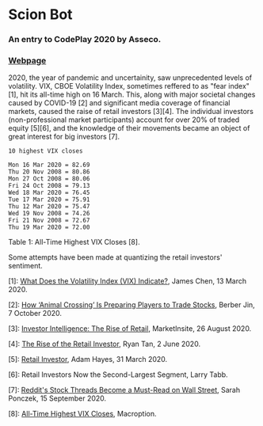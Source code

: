 # Scion Bot
### An entry to CodePlay 2020 by Asseco.

### [Webpage](https://www.3ify.io/codeplay)

2020, the year of pandemic and uncertainity, saw unprecedented levels of volatility. VIX, CBOE Volatility Index, sometimes reffered to as "fear index" [1], hit its all-time high on 16 March. This, along with major societal changes caused by COVID-19 [2] and significant media coverage of financial markets, caused the raise of retail investors [3][4]. The individual investors (non-professional market participants) account for over 20% of traded equity [5][6], and the knowledge of their movements became an object of great interest for big investors [7].

```
10 highest VIX closes

Mon 16 Mar 2020 = 82.69
Thu 20 Nov 2008 = 80.86
Mon 27 Oct 2008 = 80.06
Fri 24 Oct 2008 = 79.13
Wed 18 Mar 2020 = 76.45
Tue 17 Mar 2020 = 75.91
Thu 12 Mar 2020 = 75.47
Wed 19 Nov 2008 = 74.26
Fri 21 Nov 2008 = 72.67
Thu 19 Mar 2020 = 72.00
```
Table 1: All-Time Highest VIX Closes [8].

Some attempts have been made at quantizing the retail investors' sentiment.

[1]: [What Does the Volatility Index (VIX) Indicate?](https://www.investopedia.com/news/what-does-volatility-index-vix-indicate/), James Chen, 13 March 2020.

[2]: [How ‘Animal Crossing’ Is Preparing Players to Trade Stocks](https://www.bloomberg.com/news/articles/2020-10-07/stock-market-how-nintendo-game-animal-crossing-prepares-players-to-trade), Berber Jin, 7 October 2020.

[3]: [Investor Intelligence: The Rise of Retail](https://www.nasdaq.com/articles/investor-intelligence%3A-the-rise-of-retail-2020-08-26), MarketInsite, 26 August 2020.

[4]: [The Rise of the Retail Investor](https://medium.com/@ryantanby1/the-rise-of-the-retail-investor-d4bd93e52bf2), Ryan Tan, 2 June 2020.

[5]: [Retail Investor](https://www.investopedia.com/terms/r/retailinvestor.asp), Adam Hayes, 31 March 2020.

[6]: Retail Investors Now the Second-Largest Segment, Larry Tabb.

[7]: [Reddit's Stock Threads Become a Must-Read on Wall Street](https://www.bloomberg.com/news/articles/2020-09-15/big-investors-are-dying-to-know-what-the-little-guys-are-doing), Sarah Ponczek, 15 September 2020.

[8]: [All-Time Highest VIX Closes](https://www.macroption.com/vix-all-time-high/), Macroption.
